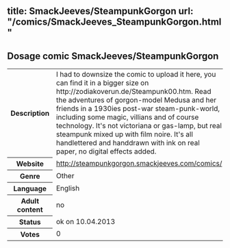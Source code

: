 title: SmackJeeves/SteampunkGorgon
url: "/comics/SmackJeeves_SteampunkGorgon.html"
---
Dosage comic SmackJeeves/SteampunkGorgon
-----------------------------------------

<table class="comicinfo">
<tr>
<th>Description</th><td>I had to downsize the comic to upload it here, you can find it in a bigger size on http://zodiakoverun.de/Steampunk00.htm. Read the adventures of gorgon-model Medusa and her friends in a 1930ies post-war steam-punk-world, including some magic, villians and of course technology. It's not victoriana or gas-lamp, but real steampunk mixed up with film noire. It's all handlettered and handdrawn with ink on real paper, no digital effects added.</td>
</tr>
<tr>
<th>Website</th><td><a href="http://steampunkgorgon.smackjeeves.com/comics/">http://steampunkgorgon.smackjeeves.com/comics/</a></td>
</tr>
<tr>
<th>Genre</th><td>Other</td>
</tr>
<tr>
<th>Language</th><td>English</td>
</tr>
<tr>
<th>Adult content</th><td>no</td>
</tr>
<tr>
<th>Status</th><td>ok on 10.04.2013</td>
</tr>
<tr>
<th>Votes</th><td>0</div></td>
</tr>
</table>
